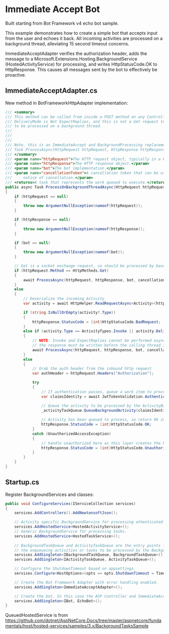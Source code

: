 ﻿# Immediate Accept Bot

Built starting from Bot Framework v4 echo bot sample.

This example demonstrates how to create a simple bot that accepts input from the user and echoes it back.  All incoming activities are processed on a background thread, alleviating 15 second timeout concerns.

ImmediateAcceptAdapter verifies the authorization header, adds the message to a Microsoft.Extensions.Hosting.BackgroundService (HostedActivityService) for processing, and writes HttpStatusCode.OK to HttpResponse.  This causes all messages sent by the bot to effectively be proactive.

## ImmediateAcceptAdapter.cs

New method in BotFrameworkHttpAdapter implementation:

```cs
/// <summary>
/// This method can be called from inside a POST method on any Controller implementation.  If the activity is Not an Invoke, and
/// DeliveryMode is Not ExpectReplies, and this is not a Get request to upgrade to WebSockets, then the activity will be enqueued
/// to be processed on a background thread.
/// 
/// 
/// 
/// Note, this is an ImmediateAccept and BackgroundProcessing replacement for: 
/// Task ProcessAsync(HttpRequest httpRequest, HttpResponse httpResponse, IBot bot, CancellationToken cancellationToken = default);
/// </summary>
/// <param name="httpRequest">The HTTP request object, typically in a POST handler by a Controller.</param>
/// <param name="httpResponse">The HTTP response object.</param>
/// <param name="bot">The bot implementation.</param>
/// <param name="cancellationToken">A cancellation token that can be used by other objects or threads to receive
///     notice of cancellation.</param>
/// <returns>A task that represents the work queued to execute.</returns>
public async Task ProcessOnBackgroundThreadAsync(HttpRequest httpRequest, HttpResponse httpResponse, IBot bot, CancellationToken cancellationToken = default)
{
    if (httpRequest == null)
    {
        throw new ArgumentNullException(nameof(httpRequest));
    }

    if (httpResponse == null)
    {
        throw new ArgumentNullException(nameof(httpResponse));
    }

    if (bot == null)
    {
        throw new ArgumentNullException(nameof(bot));
    }

    // Get is a socket exchange request, so should be processed by base BotFrameworkHttpAdapter
    if (httpRequest.Method == HttpMethods.Get)
    {
        await ProcessAsync(httpRequest, httpResponse, bot, cancellationToken);
    }
    else
    {
        // Deserialize the incoming Activity
        var activity = await HttpHelper.ReadRequestAsync<Activity>(httpRequest).ConfigureAwait(false);

        if (string.IsNullOrEmpty(activity?.Type))
        {
            httpResponse.StatusCode = (int)HttpStatusCode.BadRequest;
        }
        else if (activity.Type == ActivityTypes.Invoke || activity.DeliveryMode == DeliveryModes.ExpectReplies)
        {
            // NOTE: Invoke and ExpectReplies cannot be performed async,
            // the response must be written before the calling thread is released.
            await ProcessAsync(httpRequest, httpResponse, bot, cancellationToken);
        }
        else
        {
            // Grab the auth header from the inbound http request
            var authHeader = httpRequest.Headers["Authorization"];

            try
            {
                // If authentication passes, queue a work item to process the inbound activity with the bot
                var claimsIdentity = await JwtTokenValidation.AuthenticateRequest(activity, authHeader, CredentialProvider, ChannelProvider, HttpClient).ConfigureAwait(false);

                // Queue the activity to be processed by the ActivityBackgroundService
                _activityTaskQueue.QueueBackgroundActivity(claimsIdentity, activity);
                        
                // Activity has been queued to process, so return Ok immediately
                httpResponse.StatusCode = (int)HttpStatusCode.OK;
            }
            catch (UnauthorizedAccessException)
            {
                // handle unauthorized here as this layer creates the http response
                httpResponse.StatusCode = (int)HttpStatusCode.Unauthorized;
            }
        }
    }
}	
```

## Startup.cs

Register BackgroundServices and classes:

```cs
public void ConfigureServices(IServiceCollection services)
{
    services.AddControllers().AddNewtonsoftJson();

    // Activity specific BackgroundService for processing athenticated activities.
    services.AddHostedService<HostedActivityService>();
    // Generic BackgroundService for processing tasks.
    services.AddHostedService<HostedTaskService>();
            
    // BackgroundTaskQueue and ActivityTaskQueue are the entry points for
    // the enqueueing activities or tasks to be processed by the BackgroundService.
    services.AddSingleton<IBackgroundTaskQueue, BackgroundTaskQueue>();
    services.AddSingleton<IActivityTaskQueue, ActivityTaskQueue>();

    // Configure the ShutdownTimeout based on appsettings.
    services.Configure<HostOptions>(opts => opts.ShutdownTimeout = TimeSpan.FromSeconds(Configuration.GetValue<int>("ShutdownTimeoutSeconds")));

    // Create the Bot Framework Adapter with error handling enabled.
    services.AddSingleton<ImmediateAcceptAdapter>();

    // Create the bot. In this case the ASP Controller and ImmediateAcceptAdapter is expecting an IBot.
    services.AddSingleton<IBot, EchoBot>();
}
```

QueuedHostedService is from https://github.com/dotnet/AspNetCore.Docs/tree/master/aspnetcore/fundamentals/host/hosted-services/samples/3.x/BackgroundTasksSample
